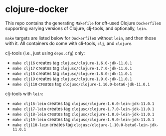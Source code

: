 # clojure-docker

This repo contains the generating `Makefile` for oft-used Clojure `Dockerfile`s
supporting varying versions of Clojure, clj-tools, and optionally, `lein`.

`make` targets are listed below for `Dockerfile`s without `lein`, and then
those with it. All containers do come with cli-tools, `clj`, and `clojure`.

clj-tools (i.e., just using `deps.cfg`) only:
* `make clj16` creates tag `clojusc/clojure-1.6.0-jdk-11.0.1`
* `make clj17` creates tag `clojusc/clojure-1.7.0-jdk-11.0.1`
* `make clj18` creates tag `clojusc/clojure-1.8.0-jdk-11.0.1`
* `make clj19` creates tag `clojusc/clojure-1.9.0-jdk-11.0.1`
* `make clj110` creates tag `clojusc/clojure-1.10.0-beta6-jdk-11.0.1`

clj-tools with `lein`:
* `make clj16-lein` creates tag `clojusc/clojure-1.6.0-lein-jdk-11.0.1`
* `make clj17-lein` creates tag `clojusc/clojure-1.7.0-lein-jdk-11.0.1`
* `make clj18-lein` creates tag `clojusc/clojure-1.8.0-lein-jdk-11.0.1`
* `make clj19-lein` creates tag `clojusc/clojure-1.9.0-lein-jdk-11.0.1`
* `make clj110-lein` creates tag `clojusc/clojure-1.10.0-beta6-lein-jdk-11.0.1`
